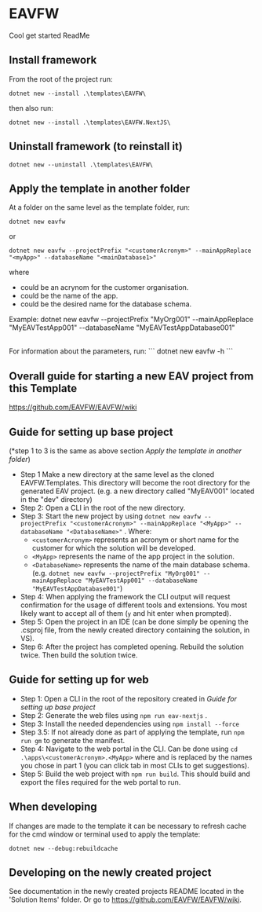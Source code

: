 # EAVFW

Cool get started ReadMe

## Install framework

From the root of the project run:
```
dotnet new --install .\templates\EAVFW\
```
then also run:
```
dotnet new --install .\templates\EAVFW.NextJS\
``` 
## Uninstall framework (to reinstall it)
```
dotnet new --uninstall .\templates\EAVFW\
```


## Apply the template in another folder
At a folder on the same level as the template folder, run:

```
dotnet new eavfw
```

or 

```
dotnet new eavfw --projectPrefix "<customerAcronym>" --mainAppReplace "<myApp>" --databaseName "<mainDatabase1>"
```

where 
- <customerAcronym> could be an acrynom for the customer organisation. 
- <myApp> could be the name of the app. 
- <mainDatabase1> could be the desired name for the database schema.

Example:
dotnet new eavfw --projectPrefix "MyOrg001" --mainAppReplace "MyEAVTestApp001" --databaseName "MyEAVTestAppDatabase001"

<br> 
For information about the parameters, run: 
```
dotnet new eavfw -h
```

## Overall guide for starting a new EAV project from this Template
https://github.com/EAVFW/EAVFW/wiki


## Guide for setting up base project
(*step 1 to 3 is the same as above section _Apply the template in another folder_)
- Step 1 Make a new directory at the same level as the cloned EAVFW.Templates. This directory will become the root directory for the generated EAV project. (e.g. a new directory called "MyEAV001" located in the "dev" directory)
- Step 2: Open a CLI in the root of the new directory.
- Step 3: Start the new project by using ```dotnet new eavfw --projectPrefix "<customerAcronym>" --mainAppReplace "<MyApp>" --databaseName "<DatabaseName>"``` . Where:
    - `<customerAcronym>` represents an acronym or short name for the customer for which the solution will be developed. 
    - `<MyApp>` represents the name of the app project in the solution.
    - `<DatabaseName>` represents the name of the main database schema.
(e.g. ```dotnet new eavfw --projectPrefix "MyOrg001" --mainAppReplace "MyEAVTestApp001" --databaseName "MyEAVTestAppDatabase001"```)
- Step 4: When applying the framework the CLI output will request confirmation for the usage of different tools and extensions. You most likely want to accept all of them (`y` and hit enter when prompted).
- Step 5: Open the project in an IDE (can be done simply be opening the .csproj file, from the newly created directory containing the solution, in VS).
- Step 6: After the project has completed opening. Rebuild the solution twice. Then build the solution twice.


## Guide for setting up for web
- Step 1: Open a CLI in the root of the repository created in _Guide for setting up base project_
- Step 2: Generate the web files using ```npm run eav-nextjs``` .
- Step 3: Install the needed dependencies using ```npm install --force```
- Step 3.5: If not already done as part of applying the template, run ```npm run gm``` to generate the manifest.
- Step 4: Navigate to the web portal in the CLI. Can be done using ```cd .\apps\<customerAcronym>.<MyApp>``` where <customerAcronym> and <MyApp> is replaced by the names you chose in part 1 (you can click tab in most CLIs to get suggestions).
- Step 5: Build the web project with ```npm run build```. This should build and export the files required for the web portal to run.


## When developing
If changes are made to the template it can be necessary to refresh cache for the cmd window or terminal used to apply the template:
```
dotnet new --debug:rebuildcache
```

## Developing on the newly created project
See documentation in the newly created projects README located in the 'Solution Items' folder. Or go to https://github.com/EAVFW/EAVFW/wiki.